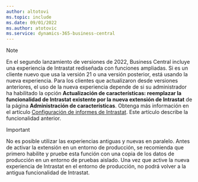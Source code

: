 ```yaml
---
author: altotovi
ms.topic: include
ms.date: 09/01/2022
ms.author: atotovic
ms.service: dynamics-365-business-central
---
```

> [!NOTE]
> En el segundo lanzamiento de versiones de 2022, Business Central incluye una experiencia de Intrastat rediseñada con funciones ampliadas. Si es un cliente nuevo que usa la versión 21 o una versión posterior, está usando la nueva experiencia. Para los clientes que actualizaron desde versiones anteriores, el uso de la nueva experiencia depende de si su administrador ha habilitado la opción **Actualización de características: reemplazar la funcionalidad de Intrastat existente por la nueva extensión de Intrastat** de la página **Administración de características**. Obtenga más información en el artículo [Configuración de informes de Intrastat](../finance-how-setup-report-intrastat.md). Este artículo describe la funcionalidad anterior.

> [!IMPORTANT]
> No es posible utilizar las experiencias antiguas y nuevas en paralelo. Antes de activar la extensión en un entorno de producción, se recomienda que primero habilite y pruebe esta función con una copia de los datos de producción en un entorno de pruebas aislado. Una vez que active la nueva experiencia de Intrastat en el entorno de producción, no podrá volver a la antigua funcionalidad de Intrastat.